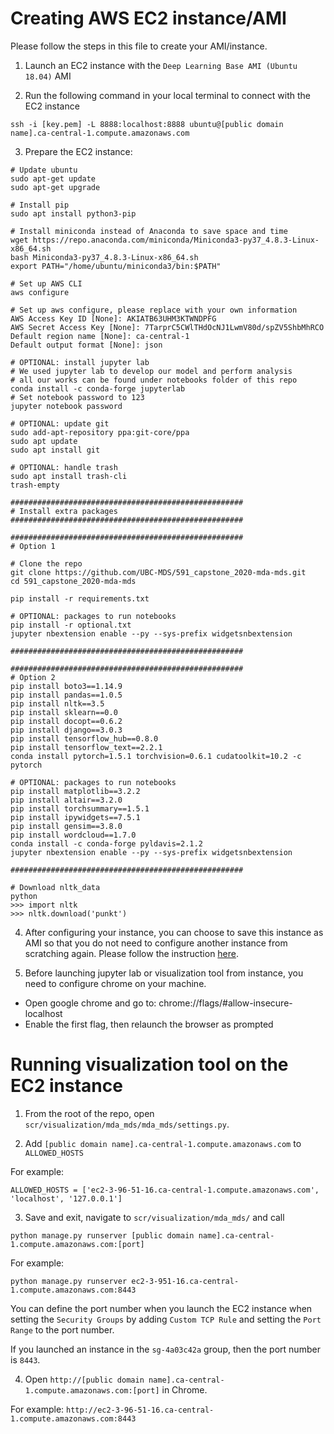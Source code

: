 # Creating AWS EC2 instance/AMI

Please follow the steps in this file to create your AMI/instance.

1. Launch an EC2 instance with the `Deep Learning Base AMI (Ubuntu 18.04)` AMI

2. Run the following command in your local terminal to connect with the EC2 instance

```
ssh -i [key.pem] -L 8888:localhost:8888 ubuntu@[public domain name].ca-central-1.compute.amazonaws.com
```

3. Prepare the EC2 instance:

```
# Update ubuntu
sudo apt-get update
sudo apt-get upgrade

# Install pip
sudo apt install python3-pip

# Install miniconda instead of Anaconda to save space and time
wget https://repo.anaconda.com/miniconda/Miniconda3-py37_4.8.3-Linux-x86_64.sh
bash Miniconda3-py37_4.8.3-Linux-x86_64.sh
export PATH="/home/ubuntu/miniconda3/bin:$PATH"

# Set up AWS CLI
aws configure

# Set up aws configure, please replace with your own information
AWS Access Key ID [None]: AKIATB63UHM3KTWNDPFG
AWS Secret Access Key [None]: 7TarprC5CWlTHdOcNJ1LwmV80d/spZV5ShbMhRCO
Default region name [None]: ca-central-1
Default output format [None]: json

# OPTIONAL: install jupyter lab 
# We used jupyter lab to develop our model and perform analysis
# all our works can be found under notebooks folder of this repo
conda install -c conda-forge jupyterlab
# Set notebook password to 123
jupyter notebook password

# OPTIONAL: update git
sudo add-apt-repository ppa:git-core/ppa 
sudo apt update
sudo apt install git

# OPTIONAL: handle trash
sudo apt install trash-cli
trash-empty

####################################################
# Install extra packages 
####################################################

####################################################
# Option 1

# Clone the repo 
git clone https://github.com/UBC-MDS/591_capstone_2020-mda-mds.git
cd 591_capstone_2020-mda-mds

pip install -r requirements.txt

# OPTIONAL: packages to run notebooks
pip install -r optional.txt
jupyter nbextension enable --py --sys-prefix widgetsnbextension

####################################################

####################################################
# Option 2
pip install boto3==1.14.9
pip install pandas==1.0.5
pip install nltk==3.5
pip install sklearn==0.0
pip install docopt==0.6.2
pip install django==3.0.3
pip install tensorflow_hub==0.8.0
pip install tensorflow_text==2.2.1
conda install pytorch=1.5.1 torchvision=0.6.1 cudatoolkit=10.2 -c pytorch

# OPTIONAL: packages to run notebooks
pip install matplotlib==3.2.2
pip install altair==3.2.0
pip install torchsummary==1.5.1
pip install ipywidgets==7.5.1
pip install gensim==3.8.0
pip install wordcloud==1.7.0
conda install -c conda-forge pyldavis=2.1.2
jupyter nbextension enable --py --sys-prefix widgetsnbextension

####################################################

# Download nltk_data
python
>>> import nltk
>>> nltk.download('punkt')
```
4. After configuring your instance, you can choose to save this instance as AMI so that you do not need to configure another instance from scratching again. Please follow the instruction [here](https://docs.aws.amazon.com/toolkit-for-visual-studio/latest/user-guide/tkv-create-ami-from-instance.html).

5. Before launching jupyter lab or visualization tool from instance, you need to configure chrome on your machine.
  - Open google chrome and go to: chrome://flags/#allow-insecure-localhost
  - Enable the first flag, then relaunch the browser as prompted


# Running visualization tool on the EC2 instance

1. From the root of the repo, open `scr/visualization/mda_mds/mda_mds/settings.py`.

2. Add `[public domain name].ca-central-1.compute.amazonaws.com` to `ALLOWED_HOSTS`

For example:

```
ALLOWED_HOSTS = ['ec2-3-96-51-16.ca-central-1.compute.amazonaws.com', 'localhost', '127.0.0.1']
```

3. Save and exit, navigate to `scr/visualization/mda_mds/` and call

```
python manage.py runserver [public domain name].ca-central-1.compute.amazonaws.com:[port]
```

For example:

```
python manage.py runserver ec2-3-951-16.ca-central-1.compute.amazonaws.com:8443
```

You can define the port number when you launch the EC2 instance when setting the `Security Groups` by adding `Custom TCP Rule` and setting the `Port Range` to the port number.

If you launched an instance in the `sg-4a03c42a` group, then the port number is `8443`.

4. Open `http://[public domain name].ca-central-1.compute.amazonaws.com:[port]` in Chrome.

For example: `http://ec2-3-96-51-16.ca-central-1.compute.amazonaws.com:8443`

